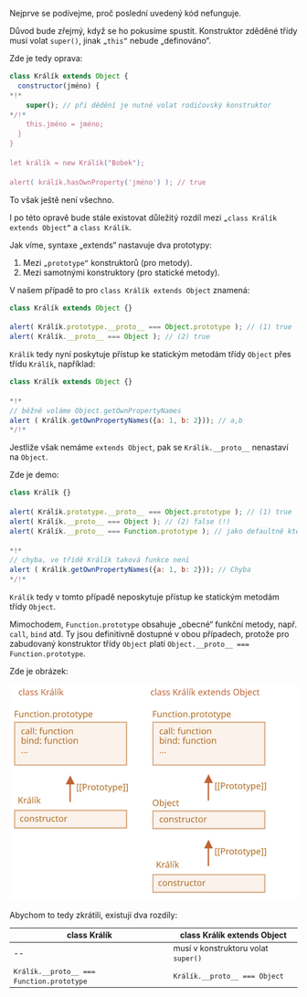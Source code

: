 Nejprve se podívejme, proč poslední uvedený kód nefunguje.

Důvod bude zřejmý, když se ho pokusíme spustit. Konstruktor zděděné třídy musí volat `super()`, jinak `„this“` nebude „definováno“.

Zde je tedy oprava:

```js run
class Králík extends Object {
  constructor(jméno) {
*!*
    super(); // při dědění je nutné volat rodičovský konstruktor
*/!*
    this.jméno = jméno;
  }
}

let králík = new Králík("Bobek");

alert( králík.hasOwnProperty('jméno') ); // true
```

To však ještě není všechno.

I po této opravě bude stále existovat důležitý rozdíl mezi `„class Králík extends Object“` a `class Králík`.

Jak víme, syntaxe „extends“ nastavuje dva prototypy:

1. Mezi `„prototype“` konstruktorů (pro metody).
2. Mezi samotnými konstruktory (pro statické metody).

V našem případě to pro `class Králík extends Object` znamená:

```js run
class Králík extends Object {}

alert( Králík.prototype.__proto__ === Object.prototype ); // (1) true
alert( Králík.__proto__ === Object ); // (2) true
```

`Králík` tedy nyní poskytuje přístup ke statickým metodám třídy `Object` přes třídu `Králík`, například:

```js run
class Králík extends Object {}

*!*
// běžně voláme Object.getOwnPropertyNames
alert ( Králík.getOwnPropertyNames({a: 1, b: 2})); // a,b
*/!*
```

Jestliže však nemáme `extends Object`, pak se `Králík.__proto__` nenastaví na `Object`.

Zde je demo:

```js run
class Králík {}

alert( Králík.prototype.__proto__ === Object.prototype ); // (1) true
alert( Králík.__proto__ === Object ); // (2) false (!)
alert( Králík.__proto__ === Function.prototype ); // jako defaultně kterákoli funkce

*!*
// chyba, ve třídě Králík taková funkce není
alert ( Králík.getOwnPropertyNames({a: 1, b: 2})); // Chyba
*/!*
```

`Králík` tedy v tomto případě neposkytuje přístup ke statickým metodám třídy `Object`.

Mimochodem, `Function.prototype` obsahuje „obecné“ funkční metody, např. `call`, `bind` atd. Ty jsou definitivně dostupné v obou případech, protože pro zabudovaný konstruktor třídy `Object` platí `Object.__proto__ === Function.prototype`.

Zde je obrázek:

![](rabbit-extends-object.svg)

Abychom to tedy zkrátili, existují dva rozdíly:

| class Králík | class Králík extends Object  |
|--------------|------------------------------|
| --             | musí v konstruktoru volat `super()` |
| `Králík.__proto__ === Function.prototype` | `Králík.__proto__ === Object` |
